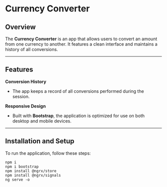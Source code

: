 # Currency Converter

## Overview

The **Currency Converter** is an app that allows users to convert an amount from one currency to another. It features a clean interface and maintains a history of all conversions.

---

## Features

**Conversion History**  
   - The app keeps a record of all conversions performed during the session.

**Responsive Design**  
   - Built with **Bootstrap**, the application is optimized for use on both desktop and mobile devices.

---

## Installation and Setup

To run the application, follow these steps:  
   ```
   npm i
   npm i bootstrap
   npm install @ngrx/store
   npm install @ngrx/signals
   ng serve -o

   ```
